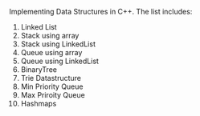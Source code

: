 Implementing Data Structures in C++.
The list includes:
1. Linked List
2. Stack using array
3. Stack using LinkedList
4. Queue using array
5. Queue using LinkedList
6. BinaryTree
7. Trie Datastructure
8. Min Priority Queue
9. Max Priroity Queue
10. Hashmaps




